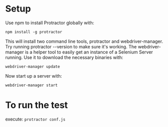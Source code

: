 # Setup
Use npm to install Protractor globally with:

```npm install -g protractor```

This will install two command line tools, protractor and webdriver-manager. Try running protractor --version to make sure it's working.
The webdriver-manager is a helper tool to easily get an instance of a Selenium Server running. Use it to download the necessary binaries with:

```webdriver-manager update```

Now start up a server with:

```webdriver-manager start```

# To run the test
execute: 
```protractor conf.js```
